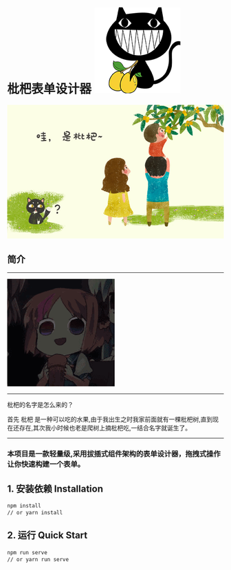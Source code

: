 



# 枇杷表单设计器 ![img.png](public/loquat.png)

![img.png](public/demo/sample.jpg)

## 简介
<hr/>

![img.png](public/demo/kawaii.gif)

<hr/>
<p>枇杷的名字是怎么来的？</p>
首先 枇杷 是一种可以吃的水果,由于我出生之时我家前面就有一棵枇杷树,直到现在还存在,其次我小时候也老是爬树上摘枇杷吃,一结合名字就诞生了。
<hr/>
<h3>本项目是一款轻量级,采用拔插式组件架构的表单设计器，拖拽式操作让你快速构建一个表单。
</h3>

## 1. 安装依赖 Installation

```shell
npm install
// or yarn install
```

## 2. 运行 Quick Start

```shell
npm run serve
// or yarn run serve
```

